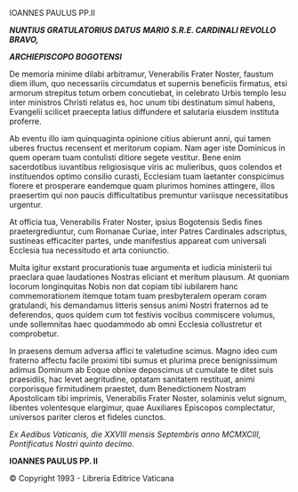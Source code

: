 IOANNES PAULUS PP.II

***NUNTIUS GRATULATORIUS DATUS*** ***MARIO S.R.E. CARDINALI REVOLLO BRAVO,***

***ARCHIEPISCOPO BOGOTENSI***

De memoria minime dilabi arbitramur, Venerabilis Frater Noster, faustum diem illum, quo necessariis circumdatus et supernis beneficiis firmatus, etsi armorum strepitus totum orbem concutiebat, in celebrato Urbis templo Iesu inter ministros Christi relatus es, hoc unum tibi destinatum simul habens, Evangelii scilicet praecepta latius diffundere et salutaria eiusdem instituta proferre.

Ab eventu illo iam quinquaginta opinione citius abierunt anni, qui tamen uberes fructus recensent et meritorum copiam. Nam ager iste Dominicus in quem operam tuam contulisti ditiore segete vestitur. Bene enim sacerdotibus iuvantibus religiosisque viris ac mulieribus, quos colendos et instituendos optimo consilio curasti, Ecclesiam tuam laetanter conspicimus florere et prosperare eandemque quam plurimos homines attingere, illos praesertim qui non paucis difficultatibus premuntur variisque necessitatibus urgentur.

At officia tua, Venerabilis Frater Noster, ipsius Bogotensis Sedis fines praetergrediuntur, cum Romanae Curiae, inter Patres Cardinales adscriptus, sustineas efficaciter partes, unde manifestius appareat cum universali Ecclesia tua necessitudo et arta coniunctio.

Multa igitur exstant procurationis tuae argumenta et iudicia ministerii tui praeclara quae laudationes Nostras eliciant et meritum plausum. At quoniam locorum longinquitas Nobis non dat copiam tibi iubilarem hanc commemorationem itemque totam tuam presbyteralem operam coram gratulandi, his demandamus litteris sensus animi Nostri fraternos ad te deferendos, quos quidem cum tot festivis vocibus commiscere volumus, unde sollemnitas haec quodammodo ab omni Ecclesia collustretur et comprobetur.

In praesens demum adversa affici te valetudine scimus. Magno ideo cum fraterno affectu facile proximi tibi sumus et plurima prece benignissimum adimus Dominum ab Eoque obnixe deposcimus ut cumulate te ditet suis praesidiis, hac levet aegritudine, optatam sanitatem restituat, animi corporisque firmitudinem praestet, dum Benedictionem Nostram Apostolicam tibi imprimis, Venerabilis Frater Noster, solaminis velut signum, libentes volentesque elargimur, quae Auxiliares Episcopos complectatur, universos pariter cleros et fideles cunctos.

*Ex Aedibus Vaticanis, die XXVIII mensis Septembris anno MCMXCIII, Pontificatus Nostri quinto decimo.*

**IOANNES PAULUS PP. II**

© Copyright 1993 - Libreria Editrice Vaticana